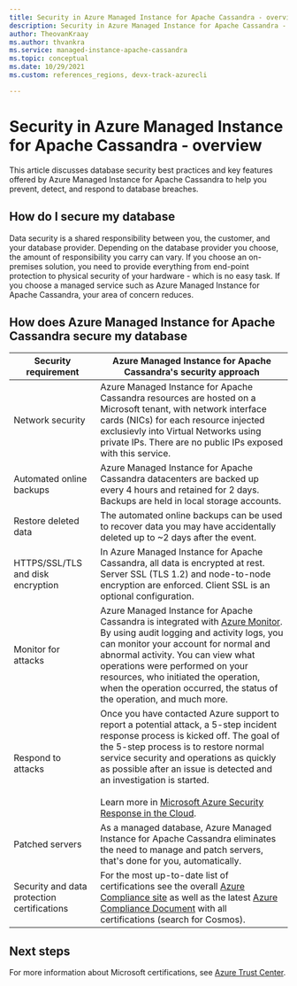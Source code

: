 ```yaml
---
title: Security in Azure Managed Instance for Apache Cassandra - overview
description: Security in Azure Managed Instance for Apache Cassandra - overview
author: TheovanKraay
ms.author: thvankra
ms.service: managed-instance-apache-cassandra
ms.topic: conceptual
ms.date: 10/29/2021
ms.custom: references_regions, devx-track-azurecli

---
```


# Security in Azure Managed Instance for Apache Cassandra - overview

This article discusses database security best practices and key features offered by Azure Managed Instance for Apache Cassandra to help you prevent, detect, and respond to database breaches.

## How do I secure my database

Data security is a shared responsibility between you, the customer, and your database provider. Depending on the database provider you choose, the amount of responsibility you carry can vary. If you choose an on-premises solution, you need to provide everything from end-point protection to physical security of your hardware - which is no easy task. If you choose a managed service such as Azure Managed Instance for Apache Cassandra, your area of concern reduces. 

## How does Azure Managed Instance for Apache Cassandra secure my database


|Security requirement|Azure Managed Instance for Apache Cassandra's security approach|
|---|---|
|Network security| Azure Managed Instance for Apache Cassandra resources are hosted on a Microsoft tenant, with network interface cards (NICs) for each resource injected exclusievly into Virtual Networks using private IPs. There are no public IPs exposed with this service.|
|Automated online backups|Azure Managed Instance for Apache Cassandra datacenters are backed up every 4 hours and retained for 2 days. Backups are held in local storage accounts.|
|Restore deleted data|The automated online backups can be used to recover data you may have accidentally deleted up to ~2 days after the event.|
|HTTPS/SSL/TLS and disk encryption | In Azure Managed Instance for Apache Cassandra, all data is encrypted at rest. Server SSL (TLS 1.2) and node-to-node encryption are enforced. Client SSL is an optional configuration. |
|Monitor for attacks|Azure Managed Instance for Apache Cassandra is integrated with [Azure Monitor](../azure/azure-monitor/overview.md). By using audit logging and activity logs, you can monitor your account for normal and abnormal activity. You can view what operations were performed on your resources, who initiated the operation, when the operation occurred, the status of the operation, and much more.|
|Respond to attacks|Once you have contacted Azure support to report a potential attack, a 5-step incident response process is kicked off. The goal of the 5-step process is to restore normal service security and operations as quickly as possible after an issue is detected and an investigation is started.<br><br>Learn more in [Microsoft Azure Security Response in the Cloud](https://gallery.technet.microsoft.com/Shared-Responsibilities-81d0ff91).|
|Patched servers|As a managed database, Azure Managed Instance for Apache Cassandra eliminates the need to manage and patch servers, that's done for you, automatically.|
|Security and data protection certifications| For the most up-to-date list of certifications see the overall [Azure Compliance site](https://www.microsoft.com/en-us/trustcenter/compliance/complianceofferings) as well as the latest [Azure Compliance Document](https://gallery.technet.microsoft.com/Overview-of-Azure-c1be3942) with all certifications (search for Cosmos).


## Next steps

For more information about Microsoft certifications, see [Azure Trust Center](https://azure.microsoft.com/support/trust-center/).
